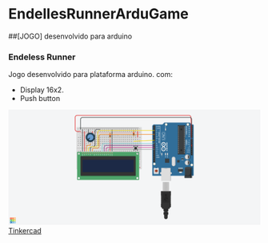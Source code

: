 # EndellesRunnerArduGame
##[JOGO] desenvolvido para arduino
### Endeless Runner

Jogo desenvolvido para plataforma arduino.
com:
* Display 16x2.
* Push button




![Screenshot](image.png)
[Tinkercad](https://www.tinkercad.com/things/2p7MHLkXCEb)

